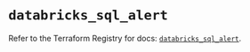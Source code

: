 # `databricks_sql_alert`

Refer to the Terraform Registry for docs: [`databricks_sql_alert`](https://registry.terraform.io/providers/databricks/databricks/1.54.0/docs/resources/sql_alert).
